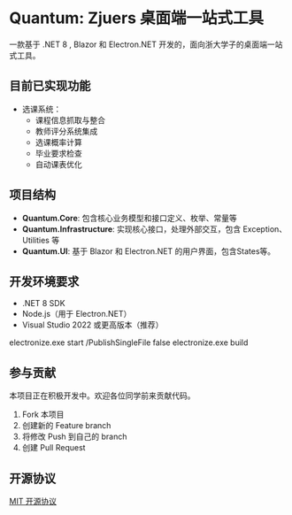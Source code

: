 # Quantum: Zjuers 桌面端一站式工具

一款基于 .NET 8 , Blazor 和 Electron.NET 开发的，面向浙大学子的桌面端一站式工具。

## 目前已实现功能

- 选课系统：
   - 课程信息抓取与整合
   - 教师评分系统集成
   - 选课概率计算
   - 毕业要求检查
   - 自动课表优化

## 项目结构

- **Quantum.Core**: 包含核心业务模型和接口定义、枚举、常量等
- **Quantum.Infrastructure**: 实现核心接口，处理外部交互，包含 Exception、 Utilities 等
- **Quantum.UI**: 基于 Blazor 和 Electron.NET 的用户界面，包含States等。

## 开发环境要求

- .NET 8 SDK
- Node.js（用于 Electron.NET）
- Visual Studio 2022 或更高版本（推荐）

electronize.exe start /PublishSingleFile false
electronize.exe build

## 参与贡献

本项目正在积极开发中。欢迎各位同学前来贡献代码。

1. Fork 本项目
2. 创建新的 Feature branch
3. 将修改 Push 到自己的 branch
4. 创建 Pull Request

## 开源协议

[MIT 开源协议](LICENSE)
